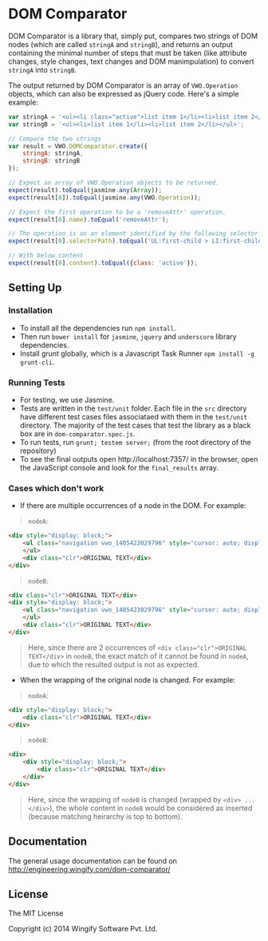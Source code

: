 # DOM Comparator

DOM Comparator is a library that, simply put, compares two strings of DOM nodes (which are called `stringA` and `stringB`), and returns an output containing the minimal number of steps that must be taken (like attribute changes, style changes, text changes and DOM manimpulation) to convert `stringA` into `stringB`.

The output returned by DOM Comparator is an array of `VWO.Operation` objects, which can also be expressed as jQuery code. Here's a simple example:

```js
var stringA = '<ul><li class="active">list item 1</li><li>list item 2</li></ul>';
var stringB = '<ul><li>list item 1</li><li>list item 2</li></ul>';

// Compare the two strings
var result = VWO.DOMComparator.create({
	stringA: stringA,
	stringB: stringB
});

// Expect an array of VWO.Operation objects to be returned.
expect(result).toEqual(jasmine.any(Array));
expect(result[0]).toEqual(jasmine.any(VWO.Operation));

// Expect the first operation to be a 'removeAttr' operation.
expect(result[0].name).toEqual('removeAttr');

// The operation is on an element identified by the following selector path
expect(result[0].selectorPath).toEqual('UL:first-child > LI:first-child');

// With below content
expect(result[0].content).toEqual({class: 'active'});
```

## Setting Up

### Installation

* To install all the dependencies run `npm install`.
* Then run `bower install` for `jasmine`, `jquery` and `underscore` library dependencies.
* Install grunt globally, which is a Javascript Task Runner `npm install -g grunt-cli`.

### Running Tests

* For testing, we use Jasmine.
* Tests are written in the `test/unit` folder. Each file in the `src` directory have different test cases files associataed with them in the `test/unit` directory. The majority of the test cases that test the library as a black box are in `dom-comparator.spec.js`.
* To run tests, run `grunt; testem server;` (from the root directory of the repository)
* To see the final outputs open http://localhost:7357/ in the browser, open the JavaScript console and look for the `final_results` array.

### Cases which don't work
* If there are multiple occurrences of a node in the DOM. For example:

> `nodeA`:
```html
<div style="display: block;">
	<ul class="navigation vwo_1405423029796" style="cursor: auto; display: block;">
	</ul>
	<div class="clr">ORIGINAL TEXT</div>
</div>
```

> `nodeB`:
```html
<div class="clr">ORIGINAL TEXT</div>
<div style="display: block;">
	<ul class="navigation vwo_1405423029796" style="cursor: auto; display: INLINE;">
	</ul>
	<div class="clr">ORIGINAL TEXT</div>
</div>
```

> Here, since there are 2 occurrences of `<div class="clr">ORIGINAL TEXT</div>` in `nodeB`, the exact match of it cannot be found in `nodeA`, due to which the resulted output is not as expected.

* When the wrapping of the original node is changed. For example:

> `nodeA`:
```html
<div style="display: block;">
	<div class="clr">ORIGINAL TEXT</div>
</div>
```

> `nodeB`:
```html
<div>
	<div style="display: block;">
		<div class="clr">ORIGINAL TEXT</div>
	</div>
</div>
```

> Here, since the wrapping of `nodeB` is changed (wrapped by `<div> ... </div>`), the whole content in `nodeB` would be considered as inserted (because matching heirarchy is top to bottom).

## Documentation

The general usage documentation can be found on http://engineering.wingify.com/dom-comparator/

## License

The MIT License

Copyright (c) 2014 Wingify Software Pvt. Ltd.
